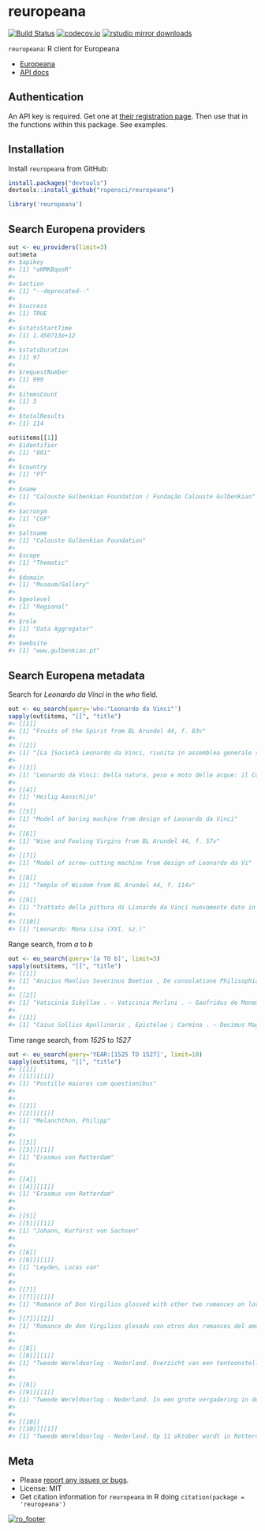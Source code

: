 reuropeana
=========



[![Build Status](https://api.travis-ci.org/ropensci/reuropeana.png)](https://travis-ci.org/ropensci/reuropeana)
[![codecov.io](https://codecov.io/github/ropensci/reuropeana/coverage.svg?branch=master)](https://codecov.io/github/ropensci/reuropeana?branch=master)
[![rstudio mirror downloads](http://cranlogs.r-pkg.org/badges/reuropeana)](https://github.com/metacran/cranlogs.app)

`reuropeana`: R client for Europeana

* [Europeana](http://europeana.eu/)
* [API docs](http://labs.europeana.eu/api/)

## Authentication

An API key is required. Get one at [their registration page](http://labs.europeana.eu/api/registration/). Then use that in the functions within this package. See examples.

## Installation

Install `reuropeana` from GitHub:


```r
install.packages("devtools")
devtools::install_github("ropensci/reuropeana")
```


```r
library('reuropeana')
```

## Search Europena providers


```r
out <- eu_providers(limit=3)
out$meta
#> $apikey
#> [1] "oHMKBqoeR"
#> 
#> $action
#> [1] "--deprecated--"
#> 
#> $success
#> [1] TRUE
#> 
#> $statsStartTime
#> [1] 1.450713e+12
#> 
#> $statsDuration
#> [1] 97
#> 
#> $requestNumber
#> [1] 999
#> 
#> $itemsCount
#> [1] 3
#> 
#> $totalResults
#> [1] 114
```


```r
out$items[[1]]
#> $identifier
#> [1] "001"
#> 
#> $country
#> [1] "PT"
#> 
#> $name
#> [1] "Calouste Gulbenkian Foundation / Fundação Calouste Gulbenkian"
#> 
#> $acronym
#> [1] "CGF"
#> 
#> $altname
#> [1] "Calouste Gulbenkian Foundation"
#> 
#> $scope
#> [1] "Thematic"
#> 
#> $domain
#> [1] "Museum/Gallery"
#> 
#> $geolevel
#> [1] "Regional"
#> 
#> $role
#> [1] "Data Aggregator"
#> 
#> $website
#> [1] "www.gulbenkian.pt"
```

## Search Europena metadata

Search for _Leonardo da Vinci_ in the _who_ field.


```r
out <- eu_search(query='who:"Leonardo da Vinci"')
sapply(out$items, "[[", "title")
#> [[1]]
#> [1] "Fruits of the Spirit from BL Arundel 44, f. 83v"
#> 
#> [[2]]
#> [1] "[La ]Società Leonardo da Vinci, riunita in assemblea generale straordinaria l'11 gennaio 1915, votava all'unanimita il seguente ordine del giorno ... : Firenze, marzo 1915"
#> 
#> [[3]]
#> [1] "Leonardo da Vinci: Della natura, peso e moto delle acque: il Codice Leicester"
#> 
#> [[4]]
#> [1] "Heilig Aanschijn"
#> 
#> [[5]]
#> [1] "Model of boring machine from design of Leonardo da Vinci"
#> 
#> [[6]]
#> [1] "Wise and Fooling Virgins from BL Arundel 44, f. 57v"
#> 
#> [[7]]
#> [1] "Model of screw-cutting machine from design of Leonardo da Vi"
#> 
#> [[8]]
#> [1] "Temple of Wisdom from BL Arundel 44, f. 114v"
#> 
#> [[9]]
#> [1] "Trattato della pittura di Lionardo da Vinci nuovamente dato in luce, colla vita dell'istesso autore, scritta da Rafaelle Du Fresne. Si sono giunti i tre libri della Pittura, ed il trattato della Statua di Leon Battista Alberti, colla vita del medesimo"
#> 
#> [[10]]
#> [1] "Leonardo: Mona Lisa (XVI. sz.)"
```

Range search, from _a_ to _b_


```r
out <- eu_search(query='[a TO b]', limit=3)
sapply(out$items, "[[", "title")
#> [[1]]
#> [1] "Anicius Manlius Severinus Boetius , De consolatione Philisophiae. [Paris, BnF, MSS Latin 6405]"
#> 
#> [[2]]
#> [1] "Vaticinia Sibyllae . – Vaticinia Merlini . – Gaufridus de Monemuta [Geofroy de Monmouth], Historia regum Britanniae , c. 111-117 . – Pseudo-Joachim Florensis , Expositio super Sibillis et Merlino (ff. 9v-25) ; Expositio brevior Sibyllae Erythrae et Merlini (ff. 28-38v); Prophéties sur le royaume de Sicile (ff. 40-40v) . – Joachim Florensis ? , Super numero bestiae Apocalypseos . – Rainerius de Pontio ? , De decem plagis . – Versus de Antechristo . – Sibylla Delphica . – Gebeno Eberbacensis , Speculum futurorum temporum . – Petrus de Alliaco , Invectiva Ezechielis prophete contra pseudo pastores. [Paris, BnF, MSS Latin 3319]"
#> 
#> [[3]]
#> [1] "Caius Sollius Apollinaris , Epistolae ; Carmina . – Decimus Magnus Ausonius , De XII Caesaribus per Suetonium Tranquillum scriptis (fragment) . Epistola Deidamiae ad Achillem. [Paris, BnF, MSS Latin 2782]"
```

Time range search, from _1525_ to _1527_


```r
out <- eu_search(query='YEAR:[1525 TO 1527]', limit=10)
sapply(out$items, "[[", "title")
#> [[1]]
#> [[1]][[1]]
#> [1] "Postille maiores cum questionibus"
#> 
#> 
#> [[2]]
#> [[2]][[1]]
#> [1] "Melanchthon, Philipp"
#> 
#> 
#> [[3]]
#> [[3]][[1]]
#> [1] "Erasmus von Rotterdam"
#> 
#> 
#> [[4]]
#> [[4]][[1]]
#> [1] "Erasmus von Rotterdam"
#> 
#> 
#> [[5]]
#> [[5]][[1]]
#> [1] "Johann, Kurfürst von Sachsen"
#> 
#> 
#> [[6]]
#> [[6]][[1]]
#> [1] "Leyden, Lucas van"
#> 
#> 
#> [[7]]
#> [[7]][[1]]
#> [1] "Romance of Don Virgilios glossed with other two romances on love"
#> 
#> [[7]][[2]]
#> [1] "Romance de don Virgilios glosado con otros dos romances del amor"
#> 
#> 
#> [[8]]
#> [[8]][[1]]
#> [1] "Tweede Wereldoorlog - Nederland. Overzicht van een tentoonstelling in huize Kneuterdijk in Den Haag. De opening wordt op 15 oktober 1941 verricht door de Rijkscommissaris Dr. A. Seyss Inquart."
#> 
#> 
#> [[9]]
#> [[9]][[1]]
#> [1] "Tweede Wereldoorlog - Nederland. In een grote vergadering in de Dierentuin in Den Haag spreekt Generaalarbeidsführer, Dr. W. Decker het aanwezige publiek toe. Het thema van de vergadering is 'het nut van de Rijksarbeidsdienst'.Op de voorgrond: militairen in uniform met een schop. Foto : 11 oktober 1941."
#> 
#> 
#> [[10]]
#> [[10]][[1]]
#> [1] "Tweede Wereldoorlog - Nederland. Op 11 oktober wordt in Rotterdam een grote RAD (?)-tentoonstelling geopend in aanwezigheid van Rijkscommissaris Dr. A. Seyss Inquart (links) en Generaalcommissaris Schmidt. 1941."
```

## Meta

* Please [report any issues or bugs](https://github.com/ropensci/reuropeana/issues).
* License: MIT
* Get citation information for `reuropeana` in R doing `citation(package = 'reuropeana')`

[![ro_footer](http://ropensci.org/public_images/github_footer.png)](http://ropensci.org)
